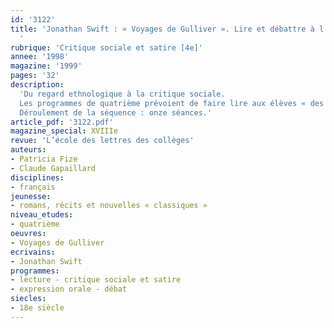 ```yaml
---
id: '3122'
title: 'Jonathan Swift : « Voyages de Gulliver ». Lire et débattre à l’oral. Séquence
  '
rubrique: 'Critique sociale et satire [4e]'
annee: '1998'
magazine: '1999'
pages: '32'
description: 
  'Du regard ethnologique à la critique sociale.
  Les programmes de quatrième prévoient de faire lire aux élèves « des textes de satire ou de critique sociale du XVIIIe siècle, éventuellement sous forme d’extraits ». À cet effet, cet article propose, dans le cadre d’un groupement d’extraits, de faire découvrir « Voyage à Lilliput », de Jonathan Swift. Il s’agit de s’interroger sur la dimension critique et polémique du texte de Swift, sur le discours qu’il tient sur son époque. Une lecture attentive du chapitre VI sera donc effectuée pour amener les élèves d’une lecture de plaisir à une analyse plus critique et distanciée du texte, insérée dans le contexte du début du XVIIIe siècle.
  Déroulement de la séquence : onze séances.'
article_pdf: '3122.pdf'
magazine_special: XVIIIe
revue: 'L’école des lettres des collèges'
auteurs:
- Patricia Fize
- Claude Gapaillard
disciplines:
- français
jeunesse:
- romans, récits et nouvelles « classiques »
niveau_etudes:
- quatrième
oeuvres:
- Voyages de Gulliver
ecrivains:
- Jonathan Swift
programmes:
- lecture - critique sociale et satire
- expression orale - débat
siecles:
- 18e siècle
---
```

